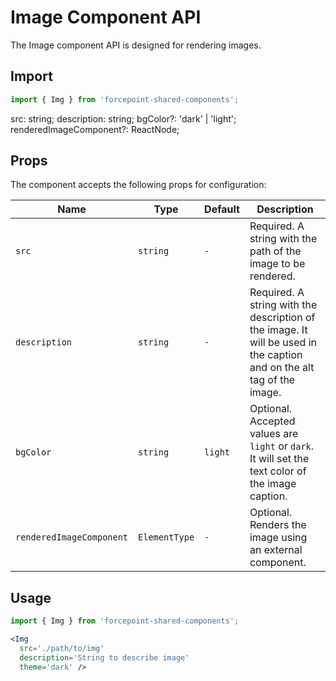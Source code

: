 # Image Component API

The Image component API is designed for rendering images.

## Import

```jsx
import { Img } from 'forcepoint-shared-components';
```

src: string;
  description: string;
  bgColor?: 'dark' | 'light';
  renderedImageComponent?: ReactNode;

## Props

The component accepts the following props for configuration:

| Name | Type | Default | Description |
|---|---|---|---|
| `src` | `string` | `-` | Required. A string with the path of the image to be rendered.                  |
| `description` | `string` | `-` | Required. A string with the description of the image. It will be used in the caption and on the alt tag of the image.                  |
| `bgColor` | `string` | `light` | Optional. Accepted values are `light` or `dark`. It will set the text color of the image caption. |
| `renderedImageComponent` | `ElementType` | `-` | Optional. Renders the image using an external component. |

## Usage

```jsx
import { Img } from 'forcepoint-shared-components';

<Img 
  src='./path/to/img'
  description='String to describe image'
  theme='dark' />

```

